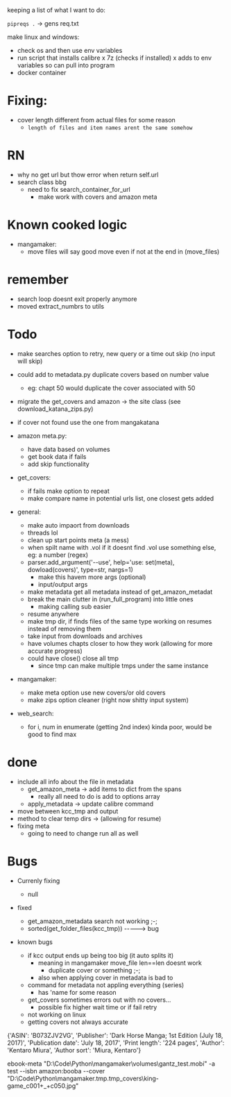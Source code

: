 keeping a list of what I want to do:

`pipreqs .` -> gens req.txt

make linux and windows:
- check os and then use env variables
- run script that installs calibre x 7z (checks if installed) x adds to env variables so can pull into program
- docker container

# Fixing:
* cover length different from actual files for some reason 
    - `length of files and item names arent the same somehow`

# RN
- why no get url but thow error when return self.url
- search class bbg
    - need to fix search_container_for_url
        - make work with covers and amazon meta

# Known cooked logic
* mangamaker:
    * move files will say good move even if not at the end in (move_files)

# remember
- search loop doesnt exit properly anymore
- moved extract_numbrs to utils

# Todo
- make searches option to retry, new query or a time out skip (no input will skip)
- could add to metadata.py duplicate covers based on number value
    - eg: chapt 50 would duplicate the cover associated with 50
- migrate the get_covers and amazon -> the site class (see download_katana_zips.py)
- if cover not found use the one from mangakatana

- amazon meta.py:
    - have data based on volumes
    - get book data if fails
    - add skip functionality

- get_covers:
    - if fails make option to repeat
    - make compare name in potential urls list, one closest gets added

- general:
    - make auto impaort from downloads
    - threads lol
    - clean up start points meta (a mess)
    - when spilt name with .vol if it doesnt find .vol use something else, eg: a number (regex)
    -  parser.add_argument('--use', help='use: set(meta), dowload(covers)', type=str, nargs=1)
        - make this havem more args (optional)
        - input/output args
    - make metadata get all metadata instead of get_amazon_metadat
    - break the main clutter in (run_full_program) into little ones
        - making calling sub easier
    - resume anywhere 
    - make tmp dir, if finds files of the same type working on resumes instead of removing them
    - take input from downloads and archives
    - have volumes chapts closer to how they work (allowing for more accurate progress)
    - could have close() close all tmp
        - since tmp can make multiple tmps under the same instance

- mangamaker:
    - make meta option use new covers/or old covers
    - make zips option cleaner (right now shitty input system)

- web_search:
    - for i, num in enumerate (getting 2nd index) kinda poor, would be good to find max


# done
- include all info about the file in metadata
    - get_amazon_meta -> add items to dict from the spans
        - really all need to do is add to options array
    - apply_metadata -> update calibre command
- move between kcc_tmp and output
- method to clear temp dirs -> (allowing for resume)
- fixing meta
    - going to need to change run all as well

# Bugs 
- Currenly fixing
    - null

- fixed
    - get_amazon_metadata search not working ;-;
    - sorted(get_folder_files(kcc_tmp)) -----> bug

- known bugs
    - if kcc output ends up being too big (it auto splits it)
        - meaning in mangamaker move_file len==len doesnt work
            - duplicate cover or something ;-;
        - also when applying cover in metadata is bad to
    - command for metadata not appling everything (series)
        - has 'name for some reason
    - get_covers sometimes errors out with no covers...
        - possible fix higher wait time or if fail retry
    - not working on linux
    - getting covers not always accurate

 
  

{'ASIN': 'B073ZJV2VG', 'Publisher': 'Dark Horse Manga; 1st Edition (July 18, 2017)', 'Publication date': 'July 18, 2017', 'Print length': '224 pages', 'Author': 'Kentaro Miura', 'Author sort': 'Miura, Kentaro'}

ebook-meta "D:\Code\Python\mangamaker\volumes\gantz_test.mobi" -a test --isbn amazon:booba --cover "D:\Code\Python\mangamaker\.tmp\.tmp_covers\king-game_c001+_+c050.jpg"
